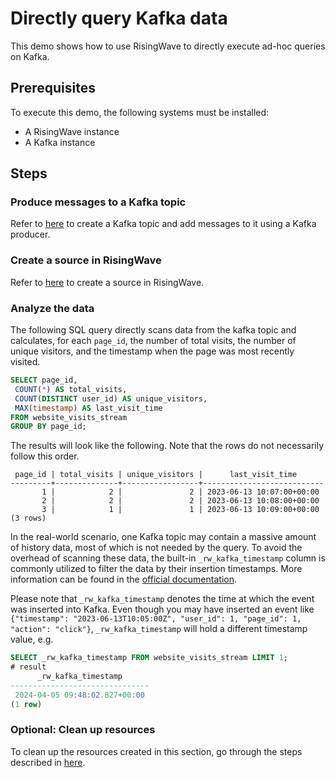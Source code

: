 # Directly query Kafka data

This demo shows how to use RisingWave to directly execute ad-hoc queries on Kafka.

## Prerequisites

To execute this demo, the following systems must be installed:

* A RisingWave instance
* A Kafka instance

## Steps

### Produce messages to a Kafka topic

Refer to [here](../../00-get-started/01-ingest-kafka-data.md#use-kafka-to-produce-messages) to create a Kafka topic and add messages to it using a Kafka producer.

### Create a source in RisingWave

Refer to [here](../../00-get-started/01-ingest-kafka-data.md#create-a-source) to create a source in RisingWave.

### Analyze the data

The following SQL query directly scans data from the kafka topic and calculates, for each `page_id`, the number of total visits, the number of unique visitors, and the timestamp when the page was most recently visited.

```sql
SELECT page_id,
 COUNT(*) AS total_visits,
 COUNT(DISTINCT user_id) AS unique_visitors,
 MAX(timestamp) AS last_visit_time
FROM website_visits_stream
GROUP BY page_id;
```

The results will look like the following. Note that the rows do not necessarily follow this order.

```terminal
 page_id | total_visits | unique_visitors |      last_visit_time
---------+--------------+-----------------+---------------------------
       1 |            2 |               2 | 2023-06-13 10:07:00+00:00
       2 |            2 |               2 | 2023-06-13 10:08:00+00:00
       3 |            1 |               1 | 2023-06-13 10:09:00+00:00
(3 rows)
```

In the real-world scenario, one Kafka topic may contain a massive amount of history data, most of which is not needed by the query. To avoid the overhead of scanning these data, the built-in `_rw_kafka_timestamp` column is commonly utilized to filter the data by their insertion timestamps. More information can be found in the [official documentation](https://docs.risingwave.com/docs/current/ingest-from-kafka/#query-kafka-timestamp). 

Please note that `_rw_kafka_timestamp` denotes the time at which the event was inserted into Kafka. Even though you may have inserted an event like `{"timestamp": "2023-06-13T10:05:00Z", "user_id": 1, "page_id": 1, "action": "click"}`, `_rw_kafka_timestamp` will hold a different timestamp value, e.g.

```sql 
SELECT _rw_kafka_timestamp FROM website_visits_stream LIMIT 1;
# result
      _rw_kafka_timestamp
-------------------------------
 2024-04-05 09:48:02.827+00:00
(1 row)
```

### Optional: Clean up resources
To clean up the resources created in this section, go through the steps described in [here](../../00-get-started/01-ingest-kafka-data.md#optional-clean-up-resources).
